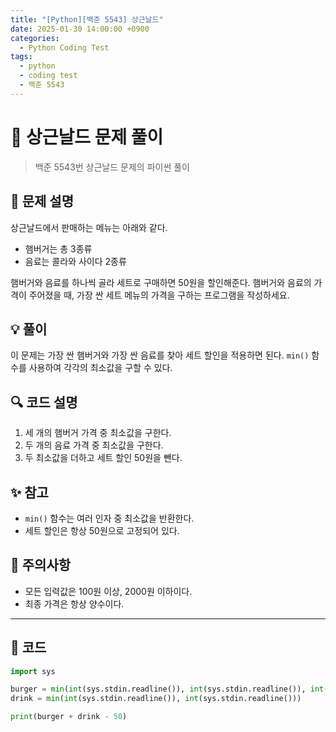 ```yaml
---
title: "[Python][백준 5543] 상근날드"
date: 2025-01-30 14:00:00 +0900
categories:
  - Python Coding Test
tags:
  - python
  - coding test
  - 백준 5543
---
```


# 🍔 상근날드 문제 풀이

> 백준 5543번 상근날드 문제의 파이썬 풀이

## 📝 문제 설명

상근날드에서 판매하는 메뉴는 아래와 같다.
- 햄버거는 총 3종류
- 음료는 콜라와 사이다 2종류

햄버거와 음료를 하나씩 골라 세트로 구매하면 50원을 할인해준다. 햄버거와 음료의 가격이 주어졌을 때, 가장 싼 세트 메뉴의 가격을 구하는 프로그램을 작성하세요.

## 💡 풀이

이 문제는 가장 싼 햄버거와 가장 싼 음료를 찾아 세트 할인을 적용하면 된다. `min()` 함수를 사용하여 각각의 최소값을 구할 수 있다.

## 🔍 코드 설명

1. 세 개의 햄버거 가격 중 최소값을 구한다.
2. 두 개의 음료 가격 중 최소값을 구한다.
3. 두 최소값을 더하고 세트 할인 50원을 뺀다.

## ✨ 참고

- `min()` 함수는 여러 인자 중 최소값을 반환한다.
- 세트 할인은 항상 50원으로 고정되어 있다.

## 🎯 주의사항

- 모든 입력값은 100원 이상, 2000원 이하이다.
- 최종 가격은 항상 양수이다.

---

## 📝 코드

```python
import sys

burger = min(int(sys.stdin.readline()), int(sys.stdin.readline()), int(sys.stdin.readline()))
drink = min(int(sys.stdin.readline()), int(sys.stdin.readline()))

print(burger + drink - 50)
``` 